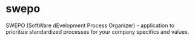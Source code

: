# swepo
SWEPO (SoftWare dEvelopment Process Organizer) - application to prioritize standardized processes for your company specifics and values.
